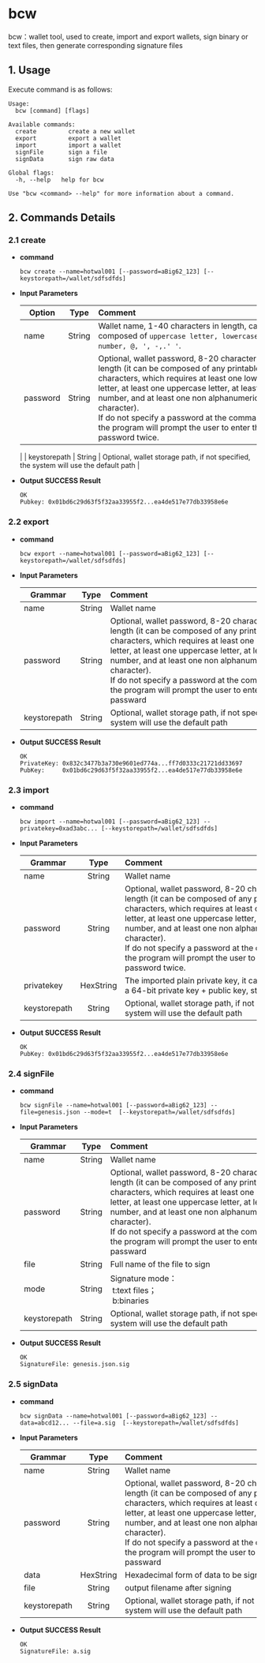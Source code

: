 # bcw

bcw：wallet tool, used to create, import and export wallets, sign binary or text files, then generate corresponding signature files

## 1. Usage

Execute command is as follows:

```
Usage:
  bcw [command] [flags]

Available commands:
  create         create a new wallet
  export  		 export a wallet
  import         import a wallet
  signFile       sign a file
  signData       sign raw data

Global flags:
  -h, --help   help for bcw

Use "bcw <command> --help" for more information about a command.
```



## 2. Commands Details

### 2.1 create

- **command**

  ```]
  bcw create --name=hotwal001 [--password=aBig62_123] [--keystorepath=/wallet/sdfsdfds]
  ```

- **Input Parameters**

  | **Option**     | **Type** | **Comment**&nbsp;&nbsp;&nbsp;&nbsp;&nbsp;&nbsp;&nbsp;&nbsp;&nbsp;&nbsp;&nbsp;&nbsp;&nbsp;&nbsp;&nbsp;&nbsp;&nbsp;&nbsp;&nbsp;&nbsp;&nbsp;&nbsp;&nbsp;&nbsp;&nbsp;&nbsp;&nbsp;&nbsp;&nbsp;&nbsp;&nbsp;&nbsp;&nbsp;&nbsp;&nbsp;&nbsp;&nbsp;&nbsp;&nbsp;&nbsp;&nbsp;&nbsp;&nbsp;&nbsp;&nbsp;&nbsp;&nbsp;&nbsp;&nbsp;&nbsp;&nbsp;&nbsp;&nbsp;&nbsp;&nbsp;&nbsp;&nbsp;&nbsp;&nbsp;&nbsp;&nbsp;&nbsp;&nbsp;&nbsp;&nbsp;&nbsp;&nbsp;&nbsp;&nbsp;&nbsp;&nbsp;&nbsp;&nbsp;&nbsp; |
  | ------------ | :------: | ------------------------------------------------------------ |
  | name         |  String  | Wallet name, 1-40 characters in length, can only be composed of `uppercase letter, lowercase letter, number, @, ', -,.' '`. |
  | password     |  String  |  Optional, wallet password, 8-20 characters in length (it can be composed of any printable ASCII characters, which requires at least one lowercase letter, at least one uppercase letter, at least one number, and at least one non alphanumeric character). <br> If do not specify a password at the command line, the program will prompt the user to enter the password twice.
  |
  | keystorepath |  String  | Optional, wallet storage path, if not specified, the system will use the default path        |

- **Output SUCCESS Result** 

  ```
  OK
  Pubkey: 0x01bd6c29d63f5f32aa33955f2...ea4de517e77db33958e6e
  ```


### 2.2 export

- **command**

  ```
  bcw export --name=hotwal001 [--password=aBig62_123] [--keystorepath=/wallet/sdfsdfds]
  ```

- **Input Parameters**

  | **Grammar**     | **Type** | **Comment**&nbsp;&nbsp;&nbsp;&nbsp;&nbsp;&nbsp;&nbsp;&nbsp;&nbsp;&nbsp;&nbsp;&nbsp;&nbsp;&nbsp;&nbsp;&nbsp;&nbsp;&nbsp;&nbsp;&nbsp;&nbsp;&nbsp;&nbsp;&nbsp;&nbsp;&nbsp;&nbsp;&nbsp;&nbsp;&nbsp;&nbsp;&nbsp;&nbsp;&nbsp;&nbsp;&nbsp;&nbsp;&nbsp;&nbsp;&nbsp;&nbsp;&nbsp;&nbsp;&nbsp;&nbsp;&nbsp;&nbsp;&nbsp;&nbsp;&nbsp;&nbsp;&nbsp;&nbsp;&nbsp;&nbsp;&nbsp;&nbsp;&nbsp;&nbsp;&nbsp;&nbsp;&nbsp;&nbsp;&nbsp;&nbsp;&nbsp;&nbsp;&nbsp;&nbsp;&nbsp;&nbsp;&nbsp;&nbsp;&nbsp; |
  | ------------ | :------: | ------------------------------------------------------------ |
  | name         |  String  | Wallet name                                                   |
  | password     |  String  | Optional, wallet password, 8-20 characters in length (it can be composed of any printable ASCII characters, which requires at least one lowercase letter, at least one uppercase letter, at least one number, and at least one non alphanumeric character). <br> If do not specify a password at the command line, the program will prompt the user to enter a passward |
  | keystorepath |  String  | Optional, wallet storage path, if not specified, the system will use the default path          |

- **Output SUCCESS Result**

  ```
  OK
  PrivateKey: 0x832c3477b3a730e9601ed774a...ff7d0333c21721dd33697
  PubKey:     0x01bd6c29d63f5f32aa33955f2...ea4de517e77db33958e6e
  ```



### 2.3 import

- **command**

  ```
  bcw import --name=hotwal001 [--password=aBig62_123] --privatekey=0xad3abc... [--keystorepath=/wallet/sdfsdfds]
  ```

- **Input Parameters**

  | **Grammar**     | **Type** | **Comment**&nbsp;&nbsp;&nbsp;&nbsp;&nbsp;&nbsp;&nbsp;&nbsp;&nbsp;&nbsp;&nbsp;&nbsp;&nbsp;&nbsp;&nbsp;&nbsp;&nbsp;&nbsp;&nbsp;&nbsp;&nbsp;&nbsp;&nbsp;&nbsp;&nbsp;&nbsp;&nbsp;&nbsp;&nbsp;&nbsp;&nbsp;&nbsp;&nbsp;&nbsp;&nbsp;&nbsp;&nbsp;&nbsp;&nbsp;&nbsp;&nbsp;&nbsp;&nbsp;&nbsp;&nbsp;&nbsp;&nbsp;&nbsp;&nbsp;&nbsp;&nbsp;&nbsp;&nbsp;&nbsp;&nbsp;&nbsp;&nbsp;&nbsp;&nbsp;&nbsp;&nbsp;&nbsp;&nbsp;&nbsp;&nbsp;&nbsp;&nbsp;&nbsp;&nbsp;&nbsp;&nbsp;&nbsp;&nbsp;&nbsp; |
  | ------------ | :-------: | ------------------------------------------------------------ |
  | name         |  String   | Wallet name                                                  |
  | password     |  String   | Optional, wallet password, 8-20 characters in length (it can be composed of any printable ASCII characters, which requires at least one lowercase letter, at least one uppercase letter, at least one number, and at least one non alphanumeric character). <br> If do not specify a password at the command line, the program will prompt the user to enter the password twice. |
  | privatekey   | HexString | The imported plain private key, it can be 32 bits, or a 64-bit private key + public key, starting with "0x" |
  | keystorepath |  String   | Optional, wallet storage path, if not specified, the system will use the default path          |

- **Output SUCCESS Result**

  ```
  OK
  PubKey: 0x01bd6c29d63f5f32aa33955f2...ea4de517e77db33958e6e
  ```


### 2.4  signFile

- **command**

  ```
  bcw signFile --name=hotwal001 [--password=aBig62_123] --file=genesis.json --mode=t  [--keystorepath=/wallet/sdfsdfds]
  ```

- **Input Parameters**

  | **Grammar**     | **Type** | **Comment**&nbsp;&nbsp;&nbsp;&nbsp;&nbsp;&nbsp;&nbsp;&nbsp;&nbsp;&nbsp;&nbsp;&nbsp;&nbsp;&nbsp;&nbsp;&nbsp;&nbsp;&nbsp;&nbsp;&nbsp;&nbsp;&nbsp;&nbsp;&nbsp;&nbsp;&nbsp;&nbsp;&nbsp;&nbsp;&nbsp;&nbsp;&nbsp;&nbsp;&nbsp;&nbsp;&nbsp;&nbsp;&nbsp;&nbsp;&nbsp;&nbsp;&nbsp;&nbsp;&nbsp;&nbsp;&nbsp;&nbsp;&nbsp;&nbsp;&nbsp;&nbsp;&nbsp;&nbsp;&nbsp;&nbsp;&nbsp;&nbsp;&nbsp;&nbsp;&nbsp;&nbsp;&nbsp;&nbsp;&nbsp;&nbsp;&nbsp;&nbsp;&nbsp;&nbsp;&nbsp;&nbsp;&nbsp;&nbsp;&nbsp; |
  | ------------ | :------: | ------------------------------------------------------------ |
  | name         |  String  | Wallet name                                                   |
  | password     |  String  | Optional, wallet password, 8-20 characters in length (it can be composed of any printable ASCII characters, which requires at least one lowercase letter, at least one uppercase letter, at least one number, and at least one non alphanumeric character). <br> If do not specify a password at the command line, the program will prompt the user to enter a passward |
  | file         |  String  | Full name of the file to sign                                             |
  | mode         |  String  | Signature mode：<br>&nbsp;t:text files；<br>&nbsp;b:binaries       |
  | keystorepath |  String  | Optional, wallet storage path, if not specified, the system will use the default path      |

- **Output SUCCESS Result**

  ```
  OK
  SignatureFile: genesis.json.sig
  ```


### 2.5 signData

- **command**

  ```
  bcw signData --name=hotwal001 [--password=aBig62_123] --data=abcd12... --file=a.sig  [--keystorepath=/wallet/sdfsdfds]
  ```

- **Input Parameters**

  | **Grammar**     | **Type** | **Comment**&nbsp;&nbsp;&nbsp;&nbsp;&nbsp;&nbsp;&nbsp;&nbsp;&nbsp;&nbsp;&nbsp;&nbsp;&nbsp;&nbsp;&nbsp;&nbsp;&nbsp;&nbsp;&nbsp;&nbsp;&nbsp;&nbsp;&nbsp;&nbsp;&nbsp;&nbsp;&nbsp;&nbsp;&nbsp;&nbsp;&nbsp;&nbsp;&nbsp;&nbsp;&nbsp;&nbsp;&nbsp;&nbsp;&nbsp;&nbsp;&nbsp;&nbsp;&nbsp;&nbsp;&nbsp;&nbsp;&nbsp;&nbsp;&nbsp;&nbsp;&nbsp;&nbsp;&nbsp;&nbsp;&nbsp;&nbsp;&nbsp;&nbsp;&nbsp;&nbsp;&nbsp;&nbsp;&nbsp;&nbsp;&nbsp;&nbsp;&nbsp;&nbsp;&nbsp;&nbsp;&nbsp;&nbsp;&nbsp;&nbsp; |
  | ------------ | :-------: | ------------------------------------------------------------ |
  | name         |  String   | Wallet name                                                   |
  | password     |  String   | Optional, wallet password, 8-20 characters in length (it can be composed of any printable ASCII characters, which requires at least one lowercase letter, at least one uppercase letter, at least one number, and at least one non alphanumeric character). <br> If do not specify a password at the command line, the program will prompt the user to enter a passward |
  | data         | HexString | Hexadecimal form of data to be signed                                      |
  | file         |  String   | output filename after signing                                           |
  | keystorepath |  String   | Optional, wallet storage path, if not specified, the system will use the default path      |

- **Output SUCCESS Result**

  ```
  OK
  SignatureFile: a.sig
  ```
